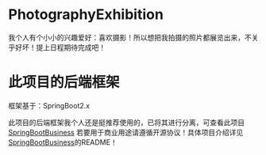 # PhotographyExhibition
我个人有个小小的兴趣爱好：喜欢摄影！所以想把我拍摄的照片都展览出来，不关乎好坏！提上日程期待完成吧！



# 此项目的后端框架

框架基于：SpringBoot2.x

此项目的后端框架我个人还是挺推荐使用的，已将其进行分离，可查看此项目 [SpringBootBusiness](https://github.com/CandyMuj/SpringBootBusiness) 若要用于商业用途请遵循开源协议！具体项目介绍详见  [SpringBootBusiness](https://github.com/CandyMuj/SpringBootBusiness)的README！

